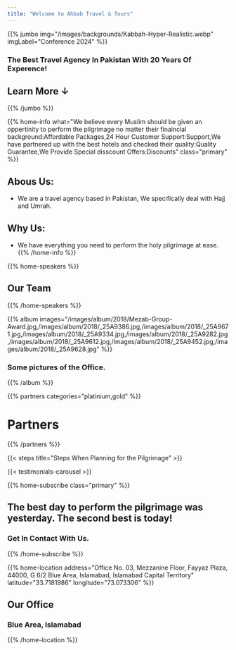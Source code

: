 ```yaml
---
title: "Welcome to Ahbab Travel & Tours"
---
```


{{% jumbo img="/images/backgrounds/Kabbah-Hyper-Realistic.webp" imgLabel="Conference 2024" %}}

### The Best Travel Agency In Pakistan With 20 Years Of Experence!
## Learn More ↓
{{% /jumbo %}}

{{% home-info what="We believe every Muslim should be given an oppertinity to perform the pilgrimage no matter their finaincial background:Affordable Packages,24 Hour Customer Support:Support,We have partnered up with the best hotels and checked their quality:Quality Guarantee,We Provide Special disscount Offers:Discounts" class="primary" %}}
## Abous Us: 
+ We are a travel agency based in Pakistan, We specifically deal with Hajj and Umrah.
## Why Us:
+ We have everything you need to perform the holy pilgrimage at ease.
{{% /home-info %}}

{{% home-speakers %}}
## Our Team
{{% /home-speakers %}}


{{% album images="/images/album/2018/Mezab-Group-Award.jpg,/images/album/2018/_25A9386.jpg,/images/album/2018/_25A9671.jpg,/images/album/2018/_25A9334.jpg,/images/album/2018/_25A9282.jpg,/images/album/2018/_25A9612.jpg,/images/album/2018/_25A9452.jpg,/images/album/2018/_25A9628.jpg" %}}

### Some pictures of the **Office**.

{{% /album  %}}


{{% partners categories="platinium,gold" %}}
# Partners
{{% /partners %}}

<!-- {{% partners categories="platinium,gold,soutien,media,communautes" %}}
# Partners
{{% /partners %}} -->



{{< steps title="Steps When Planning for the Pilgrimage" >}}


{{< testimonials-carousel >}}



{{% home-subscribe  class="primary" %}}

## The best day to perform the pilgrimage was yesterday. The second best is today!  

### Get In Contact With Us.
{{% /home-subscribe %}}



{{% home-location
    address="Office No. 03, Mezzanine Floor, Fayyaz Plaza, 44000, G 6/2 Blue Area, Islamabad, Islamabad Capital Territory"
    latitude="33.7181986"
    longitude="73.073306" %}} 

## Our Office

### Blue Area, Islamabad



{{% /home-location %}}